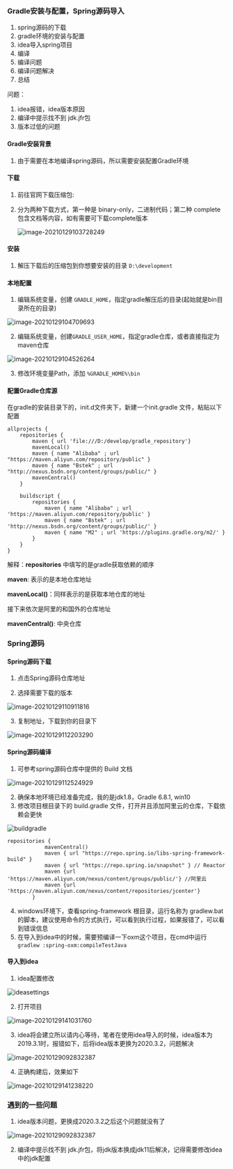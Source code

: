 ### Gradle安装与配置，Spring源码导入



1. spring源码的下载
2. gradle环境的安装与配置
3. idea导入spring项目
4. 编译
5. 编译问题
6. 编译问题解决
7. 总结



问题：

1. idea报错，idea版本原因
2. 编译中提示找不到 jdk.jfr包
3. 版本过低的问题











#### Gradle安装背景

1. 由于需要在本地编译spring源码，所以需要安装配置Gradle环境



#### 下载

1. 前往官网下载压缩包: 

   [官网地址]: https://gradle.org/install/#manually

2. 分为两种下载方式，第一种是 binary-only，二进制代码；第二种 complete包含文档等内容，如有需要可下载complete版本

   ![image-20210129103728249](static/image-20210129103728249.png)



#### 安装

1. 解压下载后的压缩包到你想要安装的目录  `D:\development`



#### 本地配置

1. 编辑系统变量，创建 `GRADLE_HOME`，指定gradle解压后的目录(起始就是bin目录所在的目录)

![image-20210129104709693](static/image-20210129104709693.png)

2. 编辑系统变量，创建`GRADLE_USER_HOME`，指定gradle仓库，或者直接指定为maven仓库

![image-20210129104526264](static/image-20210129104526264.png)

3. 修改环境变量Path，添加 `%GRADLE_HOME%\bin`



#### 配置Gradle仓库源

在gradle的安装目录下的，init.d文件夹下，新建一个init.gradle 文件，粘贴以下配置

```text
allprojects {
    repositories {
        maven { url 'file:///D:/develop/gradle_repository'}
        mavenLocal()
        maven { name "Alibaba" ; url "https://maven.aliyun.com/repository/public" }
        maven { name "Bstek" ; url "http://nexus.bsdn.org/content/groups/public/" }
        mavenCentral()
    }

    buildscript { 
        repositories { 
            maven { name "Alibaba" ; url 'https://maven.aliyun.com/repository/public' }
            maven { name "Bstek" ; url 'http://nexus.bsdn.org/content/groups/public/' }
            maven { name "M2" ; url 'https://plugins.gradle.org/m2/' }
        }
    }
}	
```

解释：**repositories**  中填写的是gradle获取依赖的顺序

**maven**: 表示的是本地仓库地址

**mavenLocal()**：同样表示的是获取本地仓库的地址

接下来依次是阿里的和国外的仓库地址

**mavenCentral()**: 中央仓库



### Spring源码



#### Spring源码下载

1. 点击Spring源码仓库地址

   [GitHub仓库地址]: https://github.com/spring-projects/spring-framework

2. 选择需要下载的版本

![image-20210129110911816](static/image-20210129110911816.png)





3. 复制地址，下载到你的目录下

![image-20210129112203290](static/image-20210129112203290.png)



#### Spring源码编译

1. 可参考spring源码仓库中提供的 Build 文档

![image-20210129112524929](static/image-20210129112524929.png)



2. 确保本地环境已经准备完成，我的是jdk1.8，Gradle 6.8.1, win10
3. 修改项目根目录下的 build.gradle  文件，打开并且添加阿里云的仓库，下载依赖会更快

![buildgradle](static/buildgradle.png)

```
repositories {
			mavenCentral()
			maven { url "https://repo.spring.io/libs-spring-framework-build" }
			maven { url "https://repo.spring.io/snapshot" } // Reactor
			maven {url 'https://maven.aliyun.com/nexus/content/groups/public/'} //阿里云
			maven {url 'https://maven.aliyun.com/nexus/content/repositories/jcenter'}
		}
```



4. windows环境下，查看spring-framework 根目录，运行名称为 gradlew.bat 的脚本，建议使用命令的方式执行，可以看到执行过程，如果报错了，可以看到错误信息
5. 在导入到idea中的时候，需要预编译一下oxm这个项目，在cmd中运行 `gradlew :spring-oxm:compileTestJava`





#### 导入到idea



1. idea配置修改

![ideasettings](static/ideasettings.png)



2. 打开项目

![image-20210129141031760](static/image-20210129141031760.png)



3. idea将会建立所以请内心等待，笔者在使用idea导入的时候，idea版本为2019.3.1时，报错如下，后将idea版本更换为2020.3.2，问题解决

![image-20210129092832387](static/image-20210129092832387.png)



4. 正确构建后，效果如下

![image-20210129141238220](static/image-20210129141238220.png)





### 遇到的一些问题

1. idea版本问题，更换成2020.3.2之后这个问题就没有了

![image-20210129092832387](static/image-20210129092832387-1612490529678.png)



2. 编译中提示找不到 jdk.jfr包，将jdk版本换成jdk11后解决，记得需要修改idea中的jdk配置

